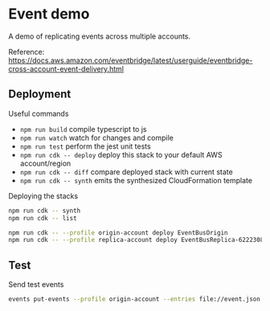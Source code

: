 # Event demo

A demo of replicating events across multiple accounts.

Reference: https://docs.aws.amazon.com/eventbridge/latest/userguide/eventbridge-cross-account-event-delivery.html

## Deployment

Useful commands

- `npm run build` compile typescript to js
- `npm run watch` watch for changes and compile
- `npm run test` perform the jest unit tests
- `npm run cdk -- deploy` deploy this stack to your default AWS account/region
- `npm run cdk -- diff` compare deployed stack with current state
- `npm run cdk -- synth` emits the synthesized CloudFormation template

Deploying the stacks

```bash
npm run cdk -- synth
npm run cdk -- list

npm run cdk -- --profile origin-account deploy EventBusOrigin
npm run cdk -- --profile replica-account deploy EventBusReplica-622230865285-us-east-1
```

## Test

Send test events

```bash
events put-events --profile origin-account --entries file://event.json
```
